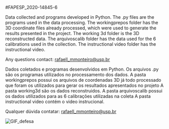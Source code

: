 #FAPESP_2020-14845-6

Data collected and programs developed in Python. 
The .py files are the programs used in the data processing. 
The workingprepos folder has the 3D coordinate files already processed, which were used to generate the results presented in the project. 
The working 3d folder is the 3D reconstructed data.
The arquivoscalib folder has the data used for the 6 calibrations used in the collection.
The instructional video folder has the instructional video.

Any questions contact: rafaell_mmonteiro@usp.br


Dados coletados e programas desenvolvidos em Python. 
Os arquivos .py são os programas utilizados no processamento dos dados.
A pasta workingprepos possui os arquivos de coordenadas 3D já todo processado que foram os utilizados para gerar os resultados apresentados no projeto
A pasta working3d são os dados reconstruidos.
A pasta arquivoscalib possui os dados utilizados para as 6 calibrações utilizadas na coleta
A pasta instructional video contém o video instrucional.

Qualquer dúvida contatar: rafaell_mmonteiro@usp.br 

![GIF_defesa](https://user-images.githubusercontent.com/84471266/148657040-8c440bef-7067-47cf-9ce7-da1e0f6e5260.gif)
